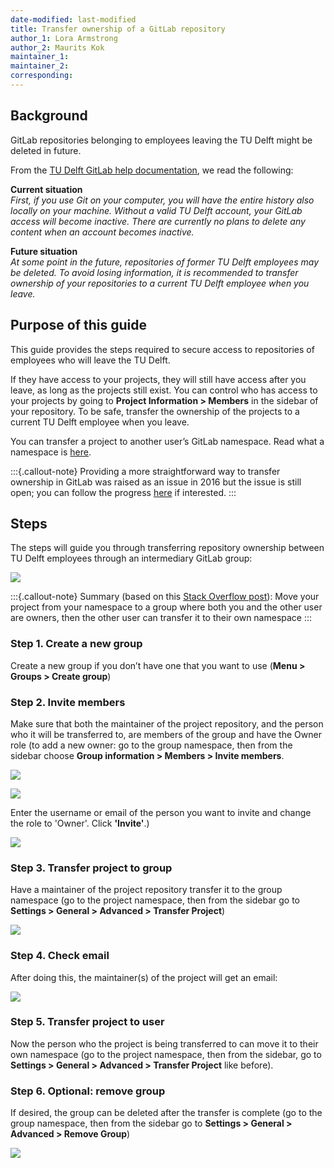 ```yaml
---
date-modified: last-modified
title: Transfer ownership of a GitLab repository
author_1: Lora Armstrong
author_2: Maurits Kok
maintainer_1:
maintainer_2:
corresponding:
---
```


## Background

GitLab repositories belonging to employees leaving the TU Delft might be deleted in future. 

From the [TU Delft GitLab help documentation](https://gitlab.tudelft.nl/help#what-happens-to-my-gitlab-projects-when-i-leave), we read the following:

**Current situation**  
_First, if you use Git on your computer, you will have the entire history also locally on your machine. Without a valid TU Delft account, your GitLab access will become inactive. There are currently no plans to delete any content when an account becomes inactive._

**Future situation**  
_At some point in the future, repositories of former TU Delft employees may be deleted. To avoid losing information, it is recommended to transfer ownership of your repositories to a current TU Delft employee when you leave._

## Purpose of this guide

This guide provides the steps required to secure access to repositories of employees who will leave the TU Delft. 

If they have access to your projects, they will still have access after you leave, as long as the projects still exist. You can control who has access to your projects by going to **Project Information > Members** in the sidebar of your repository. To be safe, transfer the ownership of the projects to a current TU Delft employee when you leave.

You can transfer a project to another user’s GitLab namespace. Read what a namespace is [here](https://docs.gitlab.com/ee/user/group/#namespaces).

:::{.callout-note}
Providing a more straightforward way to transfer ownership in GitLab was raised as an issue in 2016 but the issue is still open; you can follow the progress [here](https://gitlab.com/gitlab-org/gitlab/-/issues/14502) if interested.
:::

## Steps

The steps will guide you through transferring repository ownership between TU Delft employees through an intermediary GitLab group:

![](../../img/gitlab_transfer_ownership.png)

:::{.callout-note}
Summary (based on this [Stack Overflow post](https://stackoverflow.com/questions/21579693/how-to-change-the-project-owner-in-gitlab)): ​​Move your project from your namespace to a group where both you and the other user are owners, then the other user can transfer it to their own namespace
:::

### Step 1. Create a new group
Create a new group if you don’t have one that you want to use (**Menu > Groups > Create group**)

### Step 2. Invite members
Make sure that both the maintainer of the project repository, and the person who it will be transferred to, are members of the group and have the Owner role (to add a new owner: go to the group namespace, then from the sidebar choose **Group information > Members > Invite members**. 

![](../../img/gitlab_invite_members_1.png)

![](../../img/gitlab_invite_members_2.png)

Enter the username or email of the person you want to invite and change the role to 'Owner'. Click **'Invite'**.)

![](../../img/gitlab_invite_members_3.png)

### Step 3. Transfer project to group
Have a maintainer of the project repository transfer it to the group namespace (go to the project namespace, then from the sidebar go to **Settings > General > Advanced > Transfer Project**)

![](../../img/gitlab_transfer_project.png)

### Step 4. Check email
After doing this, the maintainer(s) of the project will get an email:

![](../../img/gitlab_email_transfer.png)

### Step 5. Transfer project to user
Now the person who the project is being transferred to can move it to their own namespace (go to the project namespace, then from the sidebar, go to **Settings > General > Advanced > Transfer Project** like before).

### Step 6. Optional: remove group
If desired, the group can be deleted after the transfer is complete (go to the group namespace, then from the sidebar go to **Settings > General > Advanced > Remove Group**)

![](../../img/gitlab_remove_group.png)